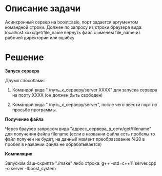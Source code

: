 # Описание задачи
Асинхронный сервер на boost::asio, порт задается аргументом командной строки. Должен по запросу из строки браузера вида: localhost:xxxx/get/file_name вернуть файл с именем file_name из рабочей директории или ошибку
# Решение
<b>Запуск сервера</b>

Двумя способами:

1) Командой вида "./путь_к_серверу/server XXXX" для запуска сервера на порту XXXX (он должен быть свободен)

2) Командой вида "./путь_к_серверу/server", после чего ввести порт по просьбе программы. 

<b>Получение файла</b>

Через браузер запросом вида "адресс_сервера_в_сети/get/filename" для получения файла filename (если в названии файла есть пробелы то файл получен не будет, на данный момент преобразование %20 в пробел в названии файла не обрабатывается)

<b>Компиляция</b>

Запуском баш-скрипта "./make" либо строка:
g++ -std=c++11 server.cpp -o server -lboost_system
